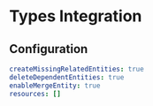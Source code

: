 # Types Integration


## Configuration

```yaml
createMissingRelatedEntities: true
deleteDependentEntities: true
enableMergeEntity: true
resources: []

```
